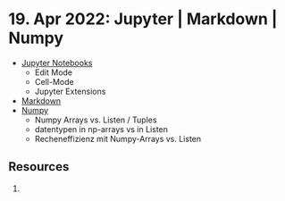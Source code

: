 # 19. Apr 2022: Jupyter | Markdown | Numpy

- [Jupyter Notebooks](/topics/jupyter_notebooks.md)
  	- Edit Mode
	- Cell-Mode
	- Jupyter Extensions
- [Markdown](/topics/markdown.md)
- [Numpy](/topics/numpy.ipynb)
	- Numpy Arrays vs. Listen / Tuples
	- datentypen in np-arrays vs in Listen
	- Recheneffizienz mit Numpy-Arrays vs. Listen

## Resources
1. 